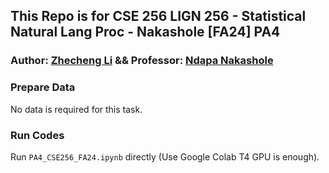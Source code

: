 ## This Repo is for CSE 256 LIGN 256 - Statistical Natural Lang Proc - Nakashole [FA24] PA4
### Author: [Zhecheng Li](https://github.com/Lizhecheng02) && Professor: [Ndapa Nakashole](https://ndapa.us/)

### Prepare Data
No data is required for this task.

### Run Codes
Run ``PA4_CSE256_FA24.ipynb`` directly (Use Google Colab T4 GPU is enough).
